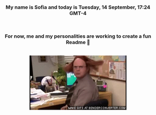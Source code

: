 


<div align="center">
<h3 >My name is Sofia and today is Tuesday, 14 September, 17:24 GMT-4</h3><br>
<h3 >For now, me and my personalities are working to create a fun Readme 👋
</h3><br>
<img src='img/dwight.gif' alt='working...'/>
</div>
